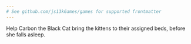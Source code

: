 ```yaml
---
# See github.com/js13kGames/games for supported frontmatter
---
```

Help Carbon the Black Cat bring the kittens to their assigned beds, before she falls asleep.